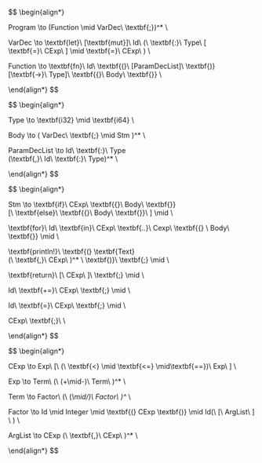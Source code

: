 $$
\begin{align*}


Program \to (Function \mid VarDec\ \textbf{;})^* \\

VarDec \to \textbf{let}\ [\textbf{mut}]\ Id\ (\ \textbf{:}\ Type\ [\
\textbf{=}\ CExp\ ] \mid \textbf{=}\ CExp\ ) \\

Function \to \textbf{fn}\ Id\ \textbf{(}\ [ParamDecList]\ \textbf{)}\
[\textbf{->}\ Type]\ \textbf{\{}\ Body\ \textbf{\}} \\

\end{align*}
$$

$$
\begin{align*}

Type \to \textbf{i32} \mid \textbf{i64} \\

Body \to ( VarDec\ \textbf{;} \mid Stm )^* \\

ParamDecList \to Id\ \textbf{:}\ Type\
(\textbf{,}\ Id\ \textbf{:}\ Type)^* \\

\end{align*}
$$

$$
\begin{align*}

Stm \to \textbf{if}\ CExp\ \textbf{\{}\ Body\ \textbf{\}}\
[\ \textbf{else}\ \textbf{\{}\ Body\ \textbf{\}}\ ] \mid \\

\textbf{for}\ Id\ \textbf{in}\ CExp\ \textbf{..}\ Cexp\ \textbf{\{}
\ Body\ \textbf{\}} \mid \\

\textbf{println!}\ \textbf{(} \textbf{Text}\
(\ \textbf{,}\ CExp\ )^* \ \textbf{)}\ \textbf{;}  \mid \\

\textbf{return}\ [\ CExp\ ]\ \textbf{;} \mid \\

Id\ \textbf{+=}\ CExp\ \textbf{;} \mid \\

Id\ \textbf{=}\ CExp\ \textbf{;} \mid \\

CExp\ \textbf{;}\ \

\end{align*}
$$

$$
\begin{align*}


CExp \to Exp\ [\ (\ \textbf{<} \mid \textbf{<=} \mid\textbf{==})\ Exp\ ] \\

Exp \to Term\ (\ (+\mid-)\ Term\ )^* \\

Term \to Factor\ (\ (*\mid/)\ Factor\ )^* \\

Factor \to Id \mid Integer \mid \textbf{(} CExp \textbf{)} \mid 
Id(\ [\  ArgList\ ] \ ) \\

ArgList \to CExp (\ \textbf{,}\ CExp\ )^* \\

\end{align*}
$$
